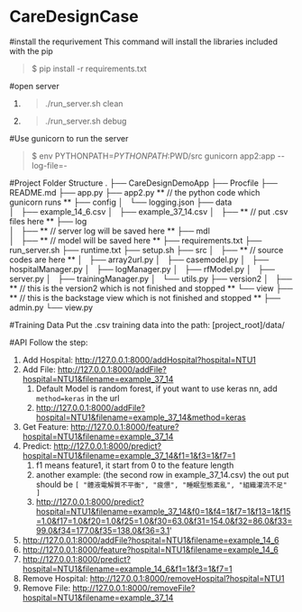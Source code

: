 # CareDesignCase

#install the requrivement
This command will install the libraries included with the pip
> $ pip install -r requirements.txt

#open server
1. >./run_server.sh clean
2. >./run_server.sh debug

#Use gunicorn to run the server
> $ env PYTHONPATH=$PYTHONPATH:$PWD/src gunicorn app2:app --log-file=-

#Project Folder Structure
.
├── CareDesignDemoApp
├── Procfile
├── README.md
├── app.py
├── app2.py  ** // the python code which gunicorn runs **
├── config
│   └── logging.json
├── data     
│   ├── example_14_6.csv
│   ├── example_37_14.csv
│   ├── ** // put .csv files here ** 
├── log      
│   ├── ** // server log will be saved here **
├── mdl      
│   ├── ** // model will be saved here **
├── requirements.txt
├── run_server.sh
├── runtime.txt
├── setup.sh
├── src
│   ├── ** // source codes are here **
│   ├── array2url.py
│   ├── casemodel.py
│   ├── hospitalManager.py
│   ├── logManager.py
│   ├── rfModel.py
│   ├── server.py
│   ├── trainingManager.py
│   └── utils.py
├── version2
│   ├── ** // this is the version2 which is not finished and stopped **
└── view
    ├── ** // this is the backstage view which is not finished and stopped **
    ├── admin.py
    └── view.py

#Training Data
Put the .csv training data into the path: [project_root]/data/

#API
Follow the step:

1. Add Hospital: http://127.0.0.1:8000/addHospital?hospital=NTU1
2. Add File: http://127.0.0.1:8000/addFile?hospital=NTU1&filename=example_37_14
	1. Default Model is random forest, if yout want to use keras nn, add `method=keras` in the url
	2. http://127.0.0.1:8000/addFile?hospital=NTU1&filename=example_37_14&method=keras
3. Get Feature: http://127.0.0.1:8000/feature?hospital=NTU1&filename=example_37_14
4. Predict: http://127.0.0.1:8000/predict?hospital=NTU1&filename=example_37_14&f1=1&f3=1&f7=1
	1. f1 means feature1, it start from 0 to the feature length
	2. another example: (the second row in example_37_14.csv) the out put should be `[ "體液電解質不平衡", "疲憊", "睡眠型態紊亂", "組織灌流不足" ]`
	3. http://127.0.0.1:8000/predict?hospital=NTU1&filename=example_37_14&f0=1&f4=1&f7=1&f13=1&f15=1.0&f17=1.0&f20=1.0&f25=1.0&f30=63.0&f31=154.0&f32=86.0&f33=99.0&f34=177.0&f35=138.0&f36=3.1'
5. http://127.0.0.1:8000/addFile?hospital=NTU1&filename=example_14_6
6. http://127.0.0.1:8000/feature?hospital=NTU1&filename=example_14_6
7. http://127.0.0.1:8000/predict?hospital=NTU1&filename=example_14_6&f1=1&f3=1&f7=1
8. Remove Hospital: http://127.0.0.1:8000/removeHospital?hospital=NTU1
9. Remove File: http://127.0.0.1:8000/removeFile?hospital=NTU1&filename=example_37_14

